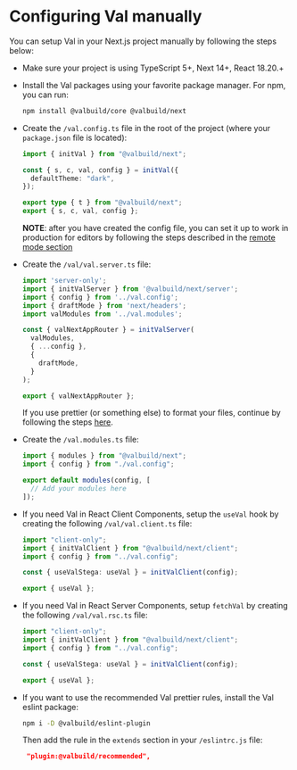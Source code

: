 # Configuring Val manually

You can setup Val in your Next.js project manually by following the steps below:

- Make sure your project is using TypeScript 5+, Next 14+, React 18.20.+
- Install the Val packages using your favorite package manager. For npm, you can run:

    ```bash
    npm install @valbuild/core @valbuild/next
    ```

- Create the `/val.config.ts` file in the root of the project (where your `package.json` file is located):

    ```ts
    import { initVal } from "@valbuild/next";

    const { s, c, val, config } = initVal({
      defaultTheme: "dark",
    });

    export type { t } from "@valbuild/next";
    export { s, c, val, config };
    ```

    **NOTE**: after you have created the config file, you can set it up to work in production for editors by following the steps described in the [remote mode section](./README.md#remote-mode)

- Create the `/val/val.server.ts` file:

    ```ts
    import 'server-only';
    import { initValServer } from '@valbuild/next/server';
    import { config } from '../val.config';
    import { draftMode } from 'next/headers';
    import valModules from '../val.modules';

    const { valNextAppRouter } = initValServer(
      valModules,
      { ...config },
      {
        draftMode,
      }
    );

    export { valNextAppRouter };
    ```
  
  If you use prettier (or something else) to format your files, continue by following the steps [here](./README.md#formatting-published-content).

- Create the `/val.modules.ts` file:

    ```ts
    import { modules } from "@valbuild/next";
    import { config } from "./val.config";

    export default modules(config, [
      // Add your modules here
    ]);
    ```

- If you need Val in React Client Components, setup the `useVal` hook by creating the following `/val/val.client.ts` file:

    ```ts
    import "client-only";
    import { initValClient } from "@valbuild/next/client";
    import { config } from "../val.config";

    const { useValStega: useVal } = initValClient(config);

    export { useVal };
    ```

- If you need Val in React Server Components, setup `fetchVal` by creating the following `/val/val.rsc.ts` file:

     ```ts
    import "client-only";
    import { initValClient } from "@valbuild/next/client";
    import { config } from "../val.config";

    const { useValStega: useVal } = initValClient(config);

    export { useVal };
    ```

- If you want to use the recommended Val prettier rules, install the Val eslint package:

    ```bash
    npm i -D @valbuild/eslint-plugin
    ```

    Then add the rule in the `extends` section in your `/eslintrc.js` file:

    ```json
     "plugin:@valbuild/recommended",
    ```
